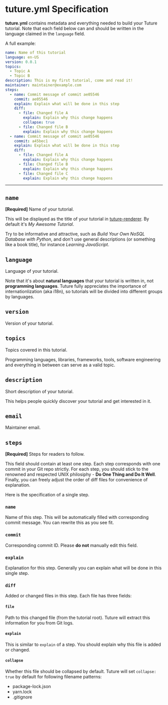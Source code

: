 # tuture.yml Specification

**tuture.yml** contains metadata and everything needed to build your Tuture tutorial. Note that each field below can and should be written in the language claimed in the `language` field.

A full example:

```yaml
name: Name of this tutorial
language: en-US
version: 0.0.1
topics:
  - Topic A
  - Topic B
description: This is my first tutorial, come and read it!
maintainer: maintainer@example.com
steps:
  - name: Commit message of commit ae05546
    commit: ae05546
    explain: Explain what will be done in this step
    diff:
      - file: Changed file A
        explain: Explain why this change happens
        collapse: true
      - file: Changed file B
        explain: Explain why this change happens
  - name: Commit message of commit ae05546
    commit: a45bec1
    explain: Explain what will be done in this step
    diff:
      - file: Changed file A
        explain: Explain why this change happens
      - file: Changed file B
        explain: Explain why this change happens
      - file: Changed file C
        explain: Explain why this change happens
```

---

## `name`

**[Required]** Name of your tutorial.

This will be displayed as the title of your tutorial in [tuture-renderer](https://github.com/tutureproject/renderer). By default it's *My Awesome Tutorial*.

Try to be informative and attractive, such as *Build Your Own NoSQL Database with Python*, and don't use general descriptions (or something like a book title), for instance *Learning JavaScript*.

## `language`

Language of your tutorial.

Note that it's about **natural languages** that your tutorial is written in, not **programming languages**. Tuture fully appreciates the importance of internationlization (aka i18n), so tutorials will be divided into different groups by languages.

## `version`

Version of your tutorial.

## `topics`

Topics covered in this tutorial.

Programming languages, libraries, frameworks, tools, software engineering and everything in between can serve as a valid topic.

## `description`

Short description of your tutorial.

This helps people quickly discover your tutorial and get interested in it.

## `email`

Maintainer email.

## `steps`

**[Required]** Steps for readers to follow.

This field should contain at least one step. Each step corresponds with one commit in your Git repo strictly. For each step, you should stick to the renowned and respected UNIX philosiphy - **Do One Thing and Do It Well**. Finally, you can freely adjust the order of diff files for convenience of explanation.

Here is the specification of a single step.

### `name`

Name of this step. This will be automatically filled with corresponding commit message. You can rewrite this as you see fit.

### `commit`

Corresponding commit ID. Please **do not** manually edit this field.

### `explain`

Explanation for this step. Generally you can explain what will be done in this single step.

### `diff`

Added or changed files in this step. Each file has three fields:

#### `file`

Path to this changed file (from the tutorial root). Tuture will extract this information for you from Git logs.

#### `explain`

This is similar to `explain` of a step. You should explain why this file is added or changed.

#### `collapse`

Whether this file should be collapsed by default. Tuture will set `collapse: true` by default for following filename patterns:

- package-lock.json
- yarn.lock
- .gitignore
